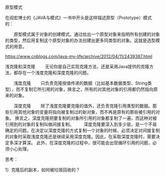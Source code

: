 
原型模式


在阎宏博士的《JAVA与模式》一书中开头是这样描述原型（Prototype）模式的：

　　原型模式属于对象的创建模式。通过给出一个原型对象来指明所有创建的对象的类型，然后用复制这个原型对象的办法创建出更多同类型的对象。这就是选型模式的用意。

https://www.cnblogs.com/java-my-life/archive/2012/04/11/2439387.html



浅克隆和深克隆
　　无论你是自己实现克隆方法，还是采用Java提供的克隆方法，都存在一个浅度克隆和深度克隆的问题。

　　浅度克隆
　　只负责克隆按值传递的数据（比如基本数据类型、String类型），而不复制它所引用的对象，换言之，所有的对其他对象的引用都仍然指向原来的对象。

　　深度克隆
　　除了浅度克隆要克隆的值外，还负责克隆引用类型的数据。那些引用其他对象的变量将指向被复制过的新对象，而不再是原有的那些被引用的对象。
换言之，深度克隆把要复制的对象所引用的对象都复制了一遍，而这种对被引用到的对象的复制叫做间接复制。
　　深度克隆要深入到多少层，是一个不易确定的问题。在决定以深度克隆的方式复制一个对象的时候，必须决定对间接复制的对象时采取浅度克隆还是继续采用深度克隆。因此，在采取深度克隆时，需要决定多深才算深。
此外，在深度克隆的过程中，很可能会出现循环引用的问题，必须小心处理。




思考：

1）克隆后的副本，如何被垃圾回收的？